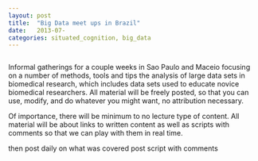 ```yaml
---
layout: post
title:  "Big Data meet ups in Brazil"
date:   2013-07-
categories: situated_cognition, big_data
---
```


![]()

Informal gatherings for a couple weeks in Sao Paulo and Maceio focusing on a number of methods, tools and tips the analysis of large data sets in biomedical research, which includes data sets used to educate novice biomedical researchers. All material will be freely posted, so that you can use, modify, and do whatever you might want, no attribution necessary.

Of importance, there will be minimum to no lecture type of content. All material will be about links to written content as well as scripts with comments so that we can play with them in real time. 

then post daily on what was covered
post script with comments